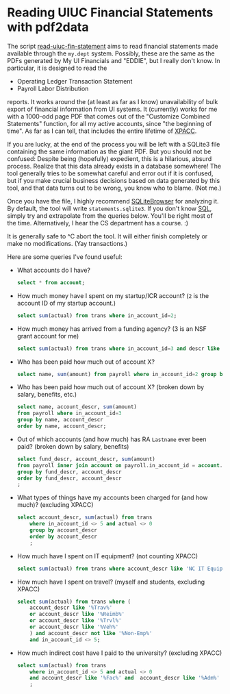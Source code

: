 # Reading UIUC Financial Statements with pdf2data

The script [read-uiuc-fin-statement](read-uiuc-fin-statement) aims to read
financial statements made available through the `my.dept` system.  Possibly,
these are the same as the PDFs generated by My UI Financials and "EDDIE", but I
really don't know. In particular, it is designed to read the

* Operating Ledger Transaction Statement
* Payroll Labor Distribution

reports. It works around the (at least as far as I know)  unavailability of
bulk export of financial information from UI systems. It (currently) works for
me with a 1000-odd page PDF that comes out of the "Customize Combined
Statements" function, for all my active accounts, since "the beginning of
time". As far as I can tell, that includes the entire lifetime of
[XPACC](https://xpacc.illinois.edu/).

If you are lucky, at the end of the process you will be left with a SQLite3
file containing the same information as the giant PDF. But you should not be
confused: Despite being (hopefully) expedient, this is a hilarious, absurd
process. Realize that this data already exists in a database somewhere! The tool
generally tries to be somewhat careful and error out if it is confused, but if
you make crucial business decisions based on data generated by this tool, and
that data turns out to be wrong, you know who to blame. (Not me.)

Once you have the file, I highly recommend
[SQLiteBrowser](https://sqlitebrowser.org/) for analyzing it. By default, the
tool will write `statements.sqlite3`.  If you don't know
[SQL](https://en.wikipedia.org/wiki/SQL), simply try and extrapolate from the
queries below. You'll be right most of the time. Alternatively, I hear the CS
department has a course. :)

It is generally safe to ^C abort the tool. It will either finish completely
or make no modifications. (Yay transactions.)

Here are some queries I've found useful:

*   What accounts do I have?
 
    ```sql
    select * from account;
    ```

*   How much money have I spent on my startup/ICR account? (`2` is the account ID of my
    startup account.)

    ```sql
    select sum(actual) from trans where in_account_id=2;
    ```

*   How much money has arrived from a funding agency? (3 is an NSF grant account for me)

    ```sql
    select sum(actual) from trans where in_account_id=3 and descr like '%Revenue%';
    ```

*   Who has been paid how much out of account X?

    ```sql
    select name, sum(amount) from payroll where in_account_id=2 group by name order by name;
    ```

*   Who has been paid how much out of account X?
    (broken down by salary, benefits, etc.)

    ```sql
    select name, account_descr, sum(amount)
    from payroll where in_account_id=3
    group by name, account_descr
    order by name, account_descr;
    ```

*   Out of which accounts (and how much) has RA `Lastname` ever been paid?
    (broken down by salary, benefits)

    ```sql
    select fund_descr, account_descr, sum(amount)
    from payroll inner join account on payroll.in_account_id = account.id where name like '%Lastname%'
    group by fund_descr, account_descr
    order by fund_descr, account_descr
    ;
    ```


*   What types of things have my accounts been charged for (and how much)?
    (excluding XPACC)

    ```sql
    select account_descr, sum(actual) from trans
        where in_account_id <> 5 and actual <> 0
        group by account_descr
        order by account_descr
        ;
    ```

*   How much have I spent on IT equipment? (not counting XPACC)

    ```sql
    select sum(actual) from trans where account_descr like 'NC IT Equip%' and actual <> 0 and in_account_id <> 5;
    ```

*   How much have I spent on travel? (myself and students, excluding XPACC)

    ```sql
    select sum(actual) from trans where (
        account_descr like '%Trav%'
        or account_descr like '%Reimb%'
        or account_descr like '%Trvl%'
        or account_descr like '%Veh%'
        ) and account_descr not like '%Non-Emp%'
        and in_account_id <> 5;
    ```

*   How much indirect cost have I paid to the university?  (excluding XPACC)

    ```sql
    select sum(actual) from trans
        where in_account_id <> 5 and actual <> 0
        and account_descr like '%Fac%' and  account_descr like '%Adm%'
        ;
    ```
